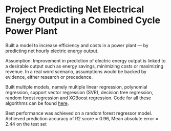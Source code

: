 # Project Predicting Net Electrical Energy Output in a Combined Cycle Power Plant
Built a model to increase efficiency and costs in a power plant — by predicting net hourly electric energy output. <br>

Assumption: Improvement in prediction of electric energy output is linked to a desirable output such as energy savings, minimizing costs or maximizing revenue. In a real word scenario, assumptions would be backed by evidence, either research or precedence. <br>

Built multiple models, namely multiple linear regression, polynomial regression, support vector regression (SVR), decision tree regression, random forest regression and XGBoost regression. Code for all these algorithms can be found [here](https://github.com/mehtamishah/Combined-Cycle-Power-Plant). <br>

Best performance was achieved on a random forest regressor model. <br>
Achieved prediction accuracy of R2 score = 0.96, Mean absolute error = 2.44 on the test set <br>
